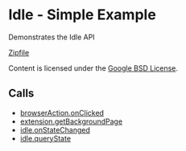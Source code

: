 
Idle - Simple Example
=======

Demonstrates the Idle API

[Zipfile](http://developer.chrome.com/extensions/examples/api/idle/idle_simple.zip)

Content is licensed under the [Google BSD License](http://code.google.com/google_bsd_license.html).

Calls
-----

* [browserAction.onClicked](https://developer.chrome.com/extensions/browserAction#event-onClicked)
* [extension.getBackgroundPage](https://developer.chrome.com/extensions/extension#method-getBackgroundPage)
* [idle.onStateChanged](https://developer.chrome.com/extensions/idle#event-onStateChanged)
* [idle.queryState](https://developer.chrome.com/extensions/idle#method-queryState)